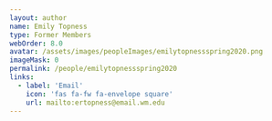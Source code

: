 ```yaml
---
layout: author
name: Emily Topness
type: Former Members
webOrder: 8.0
avatar: /assets/images/peopleImages/emilytopnessspring2020.png
imageMask: 0
permalink: /people/emilytopnessspring2020
links:
  - label: 'Email'
    icon: 'fas fa-fw fa-envelope square'
    url: mailto:ertopness@email.wm.edu
---
```

